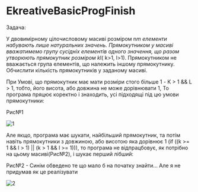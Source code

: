 # EkreativeBasicProgFinish
Задача:

У двовимірному цілочисловому масиві розміром n*m елементи набувають лише натуральних значень. 
Прямокутником у масиві вважатимемо групу сусідніх елементів одного значення, 
що разом утворюють прямокутник розміром k*l( k>1, l>1). 
Прямокутником не вважається група елементів, що належить іншому прямокутнику. 
Обчислити кількість прямокутників у заданому масиві.


При Умові, що прямокутник має мати розміри стого більше 1 - K > 1 && L > 1, тобто, його висота, або довжина не може дорівнювати 1, То програма пряцює коректно і знаходить, усі підходящі під цю умови прямокутники:

Рис№1

![1](https://user-images.githubusercontent.com/106430549/225029763-daa2969d-6c29-4ff2-9d95-41d81acbbd7c.jpg)


Але якщо, програма має шукати, найбільший прямокутник, та потім навіть прямокутники з довжиною,
або висотою яка дорівнює 1 (if ((k >= 1 && l > 1) || (k > 1 && l >= 1))), 
то програма не відпрацбовує, як потрібно на цьому масиві(Рис№2), і шукає перший лібший:

Рис№2 - Синім обведено те що мало б на початку знайти... Але я не придумав як це реалізувати

![2](https://user-images.githubusercontent.com/106430549/225034202-05bd4f70-be7f-47f2-aefd-169c83eb9bfc.jpg)
